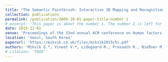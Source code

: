 ```yaml
---
title: "The Semantic Paintbrush: Interactive 3D Mapping and Recognition in Large Outdoor Spaces"
collection: publications
permalink: /publication/2009-10-01-paper-title-number-1
# excerpt: 'This paper is about the number 1. The number 2 is left for future work.'
date: 2015-12-01
venue: 'Proceedings of the 33nd annual ACM conference on Human factors in computing systems (CHI)'
location: 'Seoul, South Korea'
paperurl: 'https://miksik.co.uk/files/miksik2015chi.pdf'
authors: 'Miksik O.*, Vineet V.*, Lidegaard M., Prasaath R., Nießner M., Golodetz S., Hicks S.L., Perez P., Izadi S. and Torr P.H.S.'
# citation: 'TODO'
---
```

